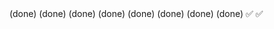 
 <!-- membuat telaah dan mengklasifikasian aduan (bareng) --> (done)
 
 <!-- jawab langsung --> (done)
 <!-- tim penangan membuat tindak lanjut kemudian bisa meneruskan  --> (done)

 <!-- verifikasi acc/tolak kepala bidnag --> (done)

 <!-- form aduan --> (done)
 <!-- tracking aduan --> (done)
 

 <!-- list riwayat aduan --> (done)
 <!-- verifikasi keplaa dinas  --> (done)
 
 <!-- tracking bagian admin di perbaiki -->✅
 <!-- detail aduan tambah history revisi (admin) -->✅
 <!-- rekap laporan  tanggal awal dan akhir dan memilih status--> 
 <!-- reset password penggunaa -->
 <!-- profile -->
 


<!-- Catatan :
- Lanjutkan laporan ACC/refisi di kepala bidang
- Laporan rekap keseluruhan pengaduan
- di detail aduan lanjutkan 

1. Daftar aduan : Search belum bisa ✅
2. Tapdetail : Mediasi rk perlu( Tambahkan informasi kepala dinas atau foto opsional jika ada)  ✅
3. Crud hapus kategori, klasifikasi user's belum sesuai (kehapus paling atas) (✅)

4. Refisi 1x saja Yen uwis d refisi tim penanganan Ng user kepala bidang GK iso refisi neh hanya verifikasi saja ✅
5. Font nomer aduan jangan Bg tebal warna di tampilan daftar aduan samakan lainnya aja✅
6. Beri Keterangan e Ng kepala bidang pas centang teruskan kepala dinas/tidak centang langsung selesa  ✅i 
7. tampilan Daftar aduan di ukuran status ( proses, tolak, selesai) jangan besar dengan ukuran font field tabel di samakan✅
8. Di dashboard Grafik kasih keterangan jumlah arah atas dan agar bisa pertahun ✅
9. Font panduan kategori kasih keterangan misal bidang pencatatan penduduk berikan dibawahnya kalimatnya 
10. upload photo

-->
